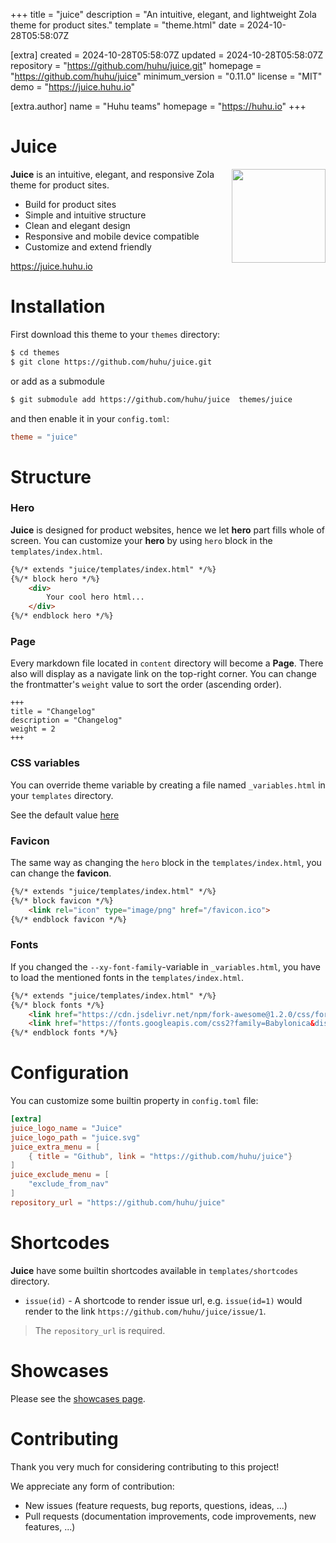 
+++
title = "juice"
description = "An intuitive, elegant, and lightweight Zola theme for product sites."
template = "theme.html"
date = 2024-10-28T05:58:07Z

[extra]
created = 2024-10-28T05:58:07Z
updated = 2024-10-28T05:58:07Z
repository = "https://github.com/huhu/juice.git"
homepage = "https://github.com/huhu/juice"
minimum_version = "0.11.0"
license = "MIT"
demo = "https://juice.huhu.io"

[extra.author]
name = "Huhu teams"
homepage = "https://huhu.io"
+++        

# Juice

<img align="right" width="150" height="150" src="/content/juice.svg">

**Juice** is an intuitive, elegant, and responsive Zola theme for product sites.

- Build for product sites
- Simple and intuitive structure
- Clean and elegant design
- Responsive and mobile device compatible
- Customize and extend friendly

https://juice.huhu.io

# Installation

First download this theme to your `themes` directory:

```bash
$ cd themes
$ git clone https://github.com/huhu/juice.git
```

or add as a submodule
```bash
$ git submodule add https://github.com/huhu/juice  themes/juice
```

and then enable it in your `config.toml`:

```toml
theme = "juice"
```

# Structure

### Hero

**Juice** is designed for product websites, hence we let **hero** part fills whole of screen.
You can customize your **hero** by using `hero` block in the `templates/index.html`.

```html
{%/* extends "juice/templates/index.html" */%}
{%/* block hero */%}
    <div>
        Your cool hero html...
    </div>
{%/* endblock hero */%}
```

### Page

Every markdown file located in `content` directory will become a **Page**. There also will display as
a navigate link on the top-right corner.
You can change the frontmatter's `weight` value to sort the order (ascending order).

```
+++
title = "Changelog"
description = "Changelog"
weight = 2
+++

```

### CSS variables

You can override theme variable by creating a file named `_variables.html` in your `templates` directory.

See the default value [here](./templates/_variables.html)

### Favicon
The same way as changing the `hero` block in the `templates/index.html`, you can change the **favicon**.

```html
{%/* extends "juice/templates/index.html" */%}
{%/* block favicon */%}
    <link rel="icon" type="image/png" href="/favicon.ico">
{%/* endblock favicon */%}
```

### Fonts
If you changed the `--xy-font-family`-variable in `_variables.html`, you have to load the mentioned fonts in the `templates/index.html`.

```html
{%/* extends "juice/templates/index.html" */%}
{%/* block fonts */%}
    <link href="https://cdn.jsdelivr.net/npm/fork-awesome@1.2.0/css/fork-awesome.min.css" rel="stylesheet" crossorigin="anonymous">
    <link href="https://fonts.googleapis.com/css2?family=Babylonica&display=swap" rel="stylesheet">
{%/* endblock fonts */%}
```

# Configuration

You can customize some builtin property in `config.toml` file:

```toml
[extra]
juice_logo_name = "Juice"
juice_logo_path = "juice.svg"
juice_extra_menu = [
    { title = "Github", link = "https://github.com/huhu/juice"}
]
juice_exclude_menu = [
    "exclude_from_nav"
]
repository_url = "https://github.com/huhu/juice"
```

# Shortcodes

**Juice** have some builtin shortcodes available in `templates/shortcodes` directory.

- `issue(id)` - A shortcode to render issue url, e.g. `issue(id=1)` would render to the link `https://github.com/huhu/juice/issue/1`.
  
> The `repository_url` is required.

# Showcases

Please see the [showcases page](https://juice.huhu.io/showcases).

# Contributing

Thank you very much for considering contributing to this project!

We appreciate any form of contribution:

- New issues (feature requests, bug reports, questions, ideas, ...)
- Pull requests (documentation improvements, code improvements, new features, ...)
        